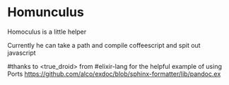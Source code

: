 Homunculus
==========
Homoculus is a little helper

Currently he can take a path and compile coffeescript and spit out javascript

#thanks to <true_droid> from #elixir-lang for the helpful example of using Ports
  https://github.com/alco/exdoc/blob/sphinx-formatter/lib/pandoc.ex
